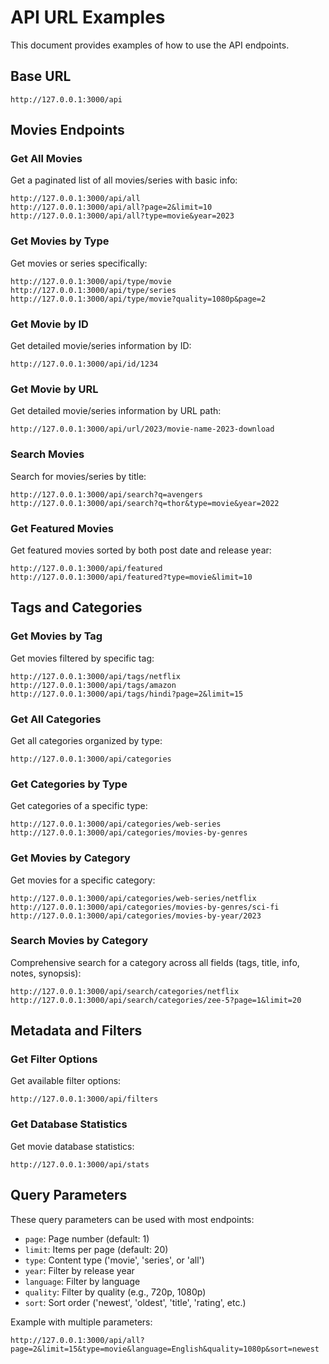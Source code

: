 # API URL Examples

This document provides examples of how to use the API endpoints.

## Base URL

```
http://127.0.0.1:3000/api
```

## Movies Endpoints

### Get All Movies

Get a paginated list of all movies/series with basic info:

```
http://127.0.0.1:3000/api/all
http://127.0.0.1:3000/api/all?page=2&limit=10
http://127.0.0.1:3000/api/all?type=movie&year=2023
```

### Get Movies by Type

Get movies or series specifically:

```
http://127.0.0.1:3000/api/type/movie
http://127.0.0.1:3000/api/type/series
http://127.0.0.1:3000/api/type/movie?quality=1080p&page=2
```

### Get Movie by ID

Get detailed movie/series information by ID:

```
http://127.0.0.1:3000/api/id/1234
```

### Get Movie by URL

Get detailed movie/series information by URL path:

```
http://127.0.0.1:3000/api/url/2023/movie-name-2023-download
```

### Search Movies

Search for movies/series by title:

```
http://127.0.0.1:3000/api/search?q=avengers
http://127.0.0.1:3000/api/search?q=thor&type=movie&year=2022
```

### Get Featured Movies

Get featured movies sorted by both post date and release year:

```
http://127.0.0.1:3000/api/featured
http://127.0.0.1:3000/api/featured?type=movie&limit=10
```

## Tags and Categories

### Get Movies by Tag

Get movies filtered by specific tag:

```
http://127.0.0.1:3000/api/tags/netflix
http://127.0.0.1:3000/api/tags/amazon
http://127.0.0.1:3000/api/tags/hindi?page=2&limit=15
```

### Get All Categories

Get all categories organized by type:

```
http://127.0.0.1:3000/api/categories
```

### Get Categories by Type

Get categories of a specific type:

```
http://127.0.0.1:3000/api/categories/web-series
http://127.0.0.1:3000/api/categories/movies-by-genres
```

### Get Movies by Category

Get movies for a specific category:

```
http://127.0.0.1:3000/api/categories/web-series/netflix
http://127.0.0.1:3000/api/categories/movies-by-genres/sci-fi
http://127.0.0.1:3000/api/categories/movies-by-year/2023
```

### Search Movies by Category

Comprehensive search for a category across all fields (tags, title, info, notes, synopsis):

```
http://127.0.0.1:3000/api/search/categories/netflix
http://127.0.0.1:3000/api/search/categories/zee-5?page=1&limit=20
```

## Metadata and Filters

### Get Filter Options

Get available filter options:

```
http://127.0.0.1:3000/api/filters
```

### Get Database Statistics

Get movie database statistics:

```
http://127.0.0.1:3000/api/stats
```

## Query Parameters

These query parameters can be used with most endpoints:

- `page`: Page number (default: 1)
- `limit`: Items per page (default: 20)
- `type`: Content type ('movie', 'series', or 'all')
- `year`: Filter by release year
- `language`: Filter by language
- `quality`: Filter by quality (e.g., 720p, 1080p)
- `sort`: Sort order ('newest', 'oldest', 'title', 'rating', etc.)

Example with multiple parameters:

```
http://127.0.0.1:3000/api/all?page=2&limit=15&type=movie&language=English&quality=1080p&sort=newest
``` 